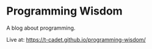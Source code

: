 # Programming Wisdom


A blog about programming.


Live at: https://t-cadet.github.io/programming-wisdom/
